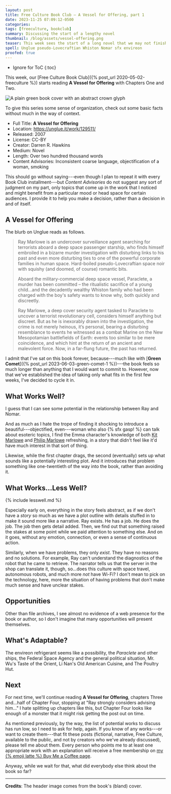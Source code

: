 ```yaml
---
layout: post
title: Free Culture Book Club — A Vessel for Offering, part 1
date: 2023-11-25 07:09:12-0500
categories:
tags: [freeculture, bookclub]
summary: Discussing the start of a lengthy novel
thumbnail: /blog/assets/vessel-offering.png
teaser: This week sees the start of a long novel that we may not finish.
spell: Unglue pseudo-Lovecraftian Whiston Nomar sfx envireon
proofed: true
---
```


* Ignore for ToC
{:toc}

This week, our [Free Culture Book Club]({% post_url 2020-05-02-freeculture %}) starts reading **A Vessel for Offering** with Chapters One and Two.

![A plain green book cover with an abstract crown glyph](/blog/assets/vessel-offering.png "Trying not to judge...well, you know")

To give this series some sense of organization, check out some basic facts without much in the way of context.

 * Full Title:  **A Vessel for Offering**
 * Location:  <https://unglue.it/work/129511/>
 * Released:  2007
 * License:  CC-BY
 * Creator:  Darren R. Hawkins
 * Medium:  Novel
 * Length:  Over two hundred thousand words
 * Content Advisories:  Inconsistent coarse language, objectification of a woman, smoking

This should go without saying---even though I plan to repeat it with every Book Club installment---but *Content Advisories* do not suggest any sort of judgment on my part, only topics that come up in the work that I noticed and might benefit from a particular mood or head space for certain audiences.  I provide it to help you make a decision, rather than a decision in and of itself.

## A Vessel for Offering

The blurb on Unglue reads as follows.

 >  Ray Marlowe is an undercover surveillance agent searching for terrorists aboard a deep space passenger starship, who finds himself embroiled in a bizarre murder investigation with disturbing links to his past and even more disturbing ties to one of the powerful corporate families in human space. Hard-boiled pseudo-Lovecraftian space noir with squishy (and doomed, of course) romantic bits.
 >
 > Aboard the military-commercial deep space vessel, Paraclete, a murder has been committed – the ritualistic sacrifice of a young child...and the decadently wealthy Whiston family who had been charged with the boy's safety wants to know why, both quickly and discreetly.
 >
 > Ray Marlowe, a deep cover security agent tasked to Paraclete to uncover a terrorist revolutionary cell, considers himself anything but discreet. But as he is inexorably drawn into the investigation, the crime is not merely heinous, it’s personal, bearing a disturbing resemblance to events he witnessed as a combat Marine on the New Mesopotamian battlefields of Earth: events too similar to be mere coincidence, and which hint at the return of an ancient and malevolent force. Now, in a far-flung future, the past has returned.

I admit that I've sat on this book forever, because---much like with [**Green Comet**]({% post_url 2023-06-03-green-comet-1 %})---the book feels so much longer than anything that I would want to commit to.  However, now that we've established the idea of taking only what fits in the first few weeks, I've decided to cycle it in.

## What Works Well?

I guess that I can see some potential in the relationship between Ray and Nomar.

And as much as I hate the trope of finding it shocking to introduce a beautiful---objectified, even---woman who also {% sfx gasp! %} can talk about esoteric topics, I find the Emma character's knowledge of both [Kit Marlowe](https://en.wikipedia.org/wiki/Christopher_Marlowe) and [Philip Marlowe](https://en.wikipedia.org/wiki/Philip_Marlowe) refreshing, in a story that didn't feel like it'd have much interest in that sort of thing.

Likewise, while the first chapter drags, the second (eventually) sets up what sounds like a potentially interesting plot.  And it introduces that problem something like one-twentieth of the way into the book, rather than avoiding it.

## What Works...Less Well?

{% include lesswell.md %}

Especially early on, everything in the story feels abstract, as if we don't have a *story* so much as we have a plot outline with details stuffed in to make it sound more like a narrative.  Ray exists.  He has a job.  He does the job.  The job then gets detail added.  Then, we find out that something raised the stakes at some point while we paid attention to something else.  And on it goes, without any emotion, connection, or even a sense of continuous action.

Similarly, when we have problems, they only *exist*.  They have no reasons and no solutions.  For example, Ray can't understand the diagnostics of the robot that he came to retrieve.  The narrator tells us that the server in the shop can translate it, though, so...does this culture with space travel, autonomous robots, and much more *not* have Wi-Fi?  I don't mean to pick on the technology, here, more the situation of having problems that don't make much sense and have unclear stakes.

## Opportunities

Other than file archives, I see almost no evidence of a web presence for the book or author, so I don't imagine that many opportunities will present themselves.

## What's Adaptable?

The envireon refrigerant seems like a possibility, the *Paraclete* and other ships, the Federal Space Agency and the general political situation, Mr. Wu's Taste of the Orient, Li Nan's Old American Cuisine, and The Poultry Hut.

## Next

For next time, we'll continue reading **A Vessel for Offering**, chapters Three and...half of Chapter Four, stopping at "Ray strongly considers advising him..."  I hate splitting up chapters like this, but Chapter Four looks like enough of a monster that it might risk getting the post out on time.

As mentioned previously, by the way, the list of potential works to discuss has run low, so I need to ask for help, again.  If you know of any works---or want to create them---that fit these posts (fictional, narrative, Free Culture, available to the public, and not by creators who we've already discussed), please tell me about them.  Every person who points me to at least one appropriate work with an explanation will receive a free membership on [my {% emoji latte %} Buy Me a Coffee page](https://buymeacoffee.com/jcolag).

Anyway, while we wait for that, what did everybody else think about the book so far?

* * *

**Credits**:  The header image comes from the book's (bland) cover.
